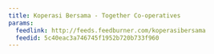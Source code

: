 ```yaml
---
title: Koperasi Bersama - Together Co-operatives
params:
  feedlink: http://feeds.feedburner.com/koperasibersama
  feedid: 5c40eac3a746745f1952b720b733f960
---
```

